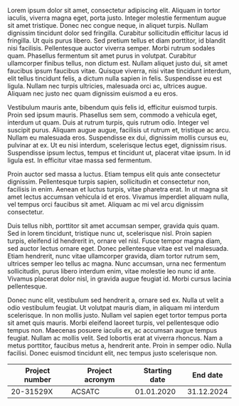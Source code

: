 

Lorem ipsum dolor sit amet, consectetur adipiscing elit. Aliquam in tortor iaculis, viverra magna eget, porta justo. Integer molestie fermentum augue sit amet tristique. Donec nec congue neque, in aliquet turpis. Nullam dignissim tincidunt dolor sed fringilla. Curabitur sollicitudin efficitur lacus id fringilla. Ut quis purus libero. Sed pretium tellus et diam porttitor, id blandit nisi facilisis. Pellentesque auctor viverra semper. Morbi rutrum sodales quam. Phasellus fermentum sit amet purus in volutpat. Curabitur ullamcorper finibus tellus, non dictum est. Nullam aliquet justo dui, sit amet faucibus ipsum faucibus vitae. Quisque viverra, nisi vitae tincidunt interdum, elit tellus tincidunt felis, a dictum nulla sapien in felis. Suspendisse eu est ligula. Nullam nec turpis ultricies, malesuada orci ac, ultrices augue. Aliquam nec justo nec quam dignissim euismod a eu eros.

Vestibulum mauris ante, bibendum quis felis id, efficitur euismod turpis. Proin sed ipsum mauris. Phasellus sem sem, commodo a vehicula eget, interdum ut quam. Duis at rutrum turpis, quis rutrum odio. Integer vel suscipit purus. Aliquam augue augue, facilisis ut rutrum et, tristique ac arcu. Nullam eu malesuada eros. Suspendisse ex dui, dignissim mollis cursus eu, pulvinar at ex. Ut eu nisi interdum, scelerisque lectus eget, dignissim risus. Suspendisse ipsum lectus, tempus et tincidunt ut, placerat vitae ipsum. In id ligula est. In efficitur vitae massa sed fermentum.

Proin auctor sed massa a luctus. Etiam tempus elit quis ante consectetur dignissim. Pellentesque turpis sapien, sollicitudin et consectetur non, facilisis in enim. Aenean et luctus turpis, vitae pharetra erat. In ut magna sit amet lectus accumsan vehicula id et eros. Vivamus imperdiet aliquam nulla, vel tempus orci faucibus sit amet. Aliquam ac mi vel arcu dignissim consectetur.

Duis tellus nibh, porttitor sit amet accumsan semper, gravida quis quam. Sed in lorem tincidunt, tristique nunc ut, scelerisque nisl. Proin sapien turpis, eleifend id hendrerit in, ornare vel nisl. Fusce tempor magna diam, sed auctor lectus ornare eget. Donec pellentesque vitae est vel malesuada. Etiam hendrerit, nunc vitae ullamcorper gravida, diam tortor rutrum sem, ultrices semper leo tellus ac magna. Nunc accumsan, urna nec fermentum sollicitudin, purus libero interdum enim, vitae molestie leo nunc id ante. Vivamus placerat dolor nisl, in gravida augue feugiat id. Morbi cursus lacinia pellentesque.

Donec nunc elit, vestibulum sed hendrerit a, ornare sed ex. Nulla ut velit a odio vestibulum feugiat. Ut volutpat mauris diam, in aliquam mi interdum scelerisque. In non mollis justo. Nullam vel sapien eget tortor tempus porta sit amet quis mauris. Morbi eleifend laoreet turpis, vel pellentesque odio tempus non. Maecenas posuere iaculis ex, ac accumsan augue tempus feugiat. Nullam ac mollis velit. Sed lobortis erat at viverra rhoncus. Nam a metus porttitor, faucibus metus a, hendrerit ante. Proin in semper odio. Nulla facilisi. Donec euismod tincidunt elit, nec tempus justo scelerisque non. 

|Project number|Project acronym|Starting date|End date  |
|--------------|---------------|-------------|--------  |
|20-31529X     |ACSATC         |01.01.2020   |31.12.2024|
